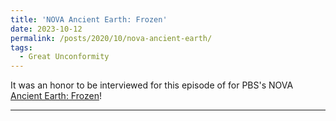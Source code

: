 ```yaml
---
title: 'NOVA Ancient Earth: Frozen'
date: 2023-10-12
permalink: /posts/2020/10/nova-ancient-earth/
tags:
  - Great Unconformity
---
```


It was an honor to be interviewed for this episode of for PBS's NOVA [Ancient Earth: Frozen](https://www.pbs.org/wgbh/nova/video/ancient-earth-frozen/)!

------
